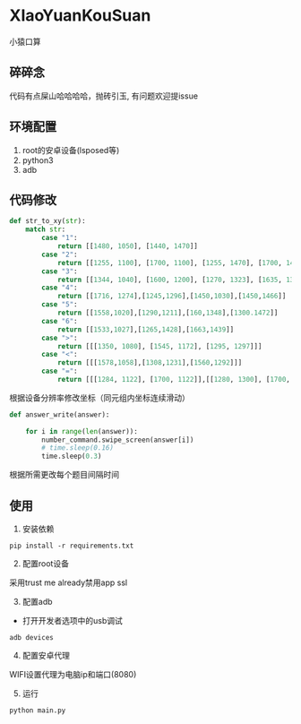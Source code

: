 # XIaoYuanKouSuan

小猿口算

## 碎碎念

代码有点屎山哈哈哈哈，抛砖引玉, 有问题欢迎提issue

## 环境配置

1. root的安卓设备(lsposed等)
2. python3
3. adb

## 代码修改

```python
def str_to_xy(str):
    match str:
        case "1":
            return [[1480, 1050], [1440, 1470]]
        case "2":
            return [[1255, 1100], [1700, 1100], [1255, 1470], [1700, 1470]]
        case "3":
            return [[1344, 1040], [1600, 1200], [1270, 1323], [1635, 1379], [1249, 1588]]
        case "4":
            return [[1716, 1274],[1245,1296],[1450,1030],[1450,1466]]
        case "5":
            return [[1558,1020],[1290,1211],[160,1348],[1300.1472]]
        case "6":
            return [[1533,1027],[1265,1428],[1663,1439]]
        case ">":
            return [[[1350, 1080], [1545, 1172], [1295, 1297]]]
        case "<":
            return [[[1578,1058],[1308,1231],[1560,1292]]]
        case "=":
            return [[[1284, 1122], [1700, 1122]],[[1280, 1300], [1700, 1300]]]
```

根据设备分辨率修改坐标（同元组内坐标连续滑动）

```python
def answer_write(answer):
    
    for i in range(len(answer)):
        number_command.swipe_screen(answer[i])
        # time.sleep(0.16)
        time.sleep(0.3)
```

根据所需更改每个题目间隔时间

## 使用

1. 安装依赖

```shell
pip install -r requirements.txt
```

2. 配置root设备

采用trust me already禁用app ssl

3. 配置adb

- 打开开发者选项中的usb调试
    
```shell
adb devices
```

4. 配置安卓代理

WIFI设置代理为电脑ip和端口(8080)

5. 运行

```shell
python main.py
```
